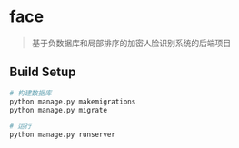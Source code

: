# face

> 基于负数据库和局部排序的加密人脸识别系统的后端项目

## Build Setup

```bash
# 构建数据库
python manage.py makemigrations
python manage.py migrate

# 运行
python manage.py runserver
```



